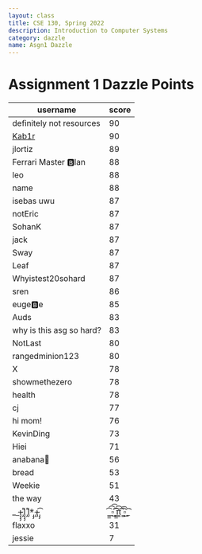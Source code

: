 ```yaml
---
layout: class
title: CSE 130, Spring 2022
description: Introduction to Computer Systems
category: dazzle
name: Asgn1 Dazzle
---
```


# Assignment 1 Dazzle Points

|username                                                                                      |score|
|----------------------------------------------------------------------------------------------|-----|
|definitely not resources                                                                      |90   |
|[Kab1r](https://github.com/Kab1r)                                                             |90   |
|jlortiz                                                                                       |89   |
|Ferrari Master 🅱️lan                                                                          |88   |
|leo                                                                                           |88   |
|name                                                                                          |88   |
|isebas uwu                                                                                    |87   |
|notEric                                                                                       |87   |
|SohanK                                                                                        |87   |
|jack                                                                                          |87   |
|Sway                                                                                          |87   |
|Leaf                                                                                          |87   |
|Whyistest20sohard                                                                             |87   |
|sren                                                                                          |86   |
|euge🅱️e                                                                                       |85   |
|Auds                                                                                          |83   |
|why is this asg so hard?                                                                      |83   |
|NotLast                                                                                       |80   |
|rangedminion123                                                                               |80   |
|X                                                                                             |78   |
|showmethezero                                                                                 |78   |
|health                                                                                        |78   |
|cj                                                                                            |77   |
|hi mom!                                                                                       |76   |
|KevinDing                                                                                     |73   |
|Hiei                                                                                          |71   |
|anabana🐌                                                                                      |56   |
|bread                                                                                         |53   |
|Weekie                                                                                        |51   |
|the way                                                                                       |43   |
|__̴ı̴̴̡̡̡ ̡͌l̡̡̡ ̡͌l̡*̡̡ ̴̡ı̴̴̡ ̡̡͡|̲̲̲͡͡͡ ̲▫̲͡ ̲̲̲͡͡π̲̲͡͡ ̲̲͡▫̲̲͡͡ ̲|̡̡̡ ̡ ̴̡ı̴̡̡ ̡͌l̡̡̡̡.___|31   |
|flaxxo                                                                                        |31   |
|jessie                                                                                        |7    |